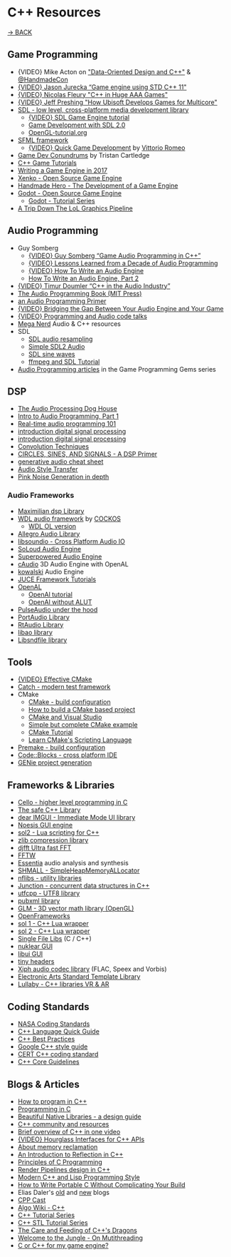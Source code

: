 # C++ Resources

[-> BACK](README.md)

## Game Programming

- {VIDEO} Mike Acton on ["Data-Oriented Design and C++"](https://www.youtube.com/watch?v=rX0ItVEVjHc) & [@HandmadeCon](https://www.youtube.com/watch?v=qWJpI2adCcs)
- [{VIDEO} Jason Jurecka “Game engine using STD C++ 11"](https://www.youtube.com/watch?v=8AjRD6mU96s)
- [{VIDEO} Nicolas Fleury "C++ in Huge AAA Games"](https://www.youtube.com/watch?v=qYN6eduU06s)
- [{VIDEO} Jeff Preshing "How Ubisoft Develops Games for Multicore"](https://www.youtube.com/watch?v=X1T3IQ4N-3g)
- [SDL - low level, cross-platform media development library](https://libsdl.org/)
	- [{VIDEO} SDL Game Engine tutorial](https://www.youtube.com/playlist?list=PLhJr2LOK-xwxQlevIZ97ZABLw72Eu9he7)
	- [Game Development with SDL 2.0](https://www.youtube.com/watch?v=MeMPCSqQ-34)
	- [OpenGL-tutorial.org](http://www.opengl-tutorial.org/)
- [SFML framework](https://www.sfml-dev.org/)
	- [{VIDEO} Quick Game Development](https://www.youtube.com/watch?v=TC9zhufV_Z8) by [Vittorio Romeo](https://www.youtube.com/user/SuperVictorius/)
- [Game Dev Conundrums](http://www.tristancartledge.com/) by Tristan Cartledge
- [C++ Game Tutorials](https://www.youtube.com/playlist?list=PLSPw4ASQYyynKPY0I-QFHK0iJTjnvNUys)
- [Writing a Game Engine in 2017](http://www.randygaul.net/2017/02/24/writing-a-game-engine-in-2017/)
- [Xenko - Open Source Game Engine](http://xenko.com/)
- [Handmade Hero - The Development of a Game Engine](https://hero.handmade.network/episodes)
- [Godot - Open Source Game Engine](https://godotengine.org/)
	- [Godot - Tutorial Series](http://www.gamefromscratch.com/page/Godot-Game-Engine-tutorial-series.aspx)
- [A Trip Down The LoL Graphics Pipeline](https://engineering.riotgames.com/news/trip-down-lol-graphics-pipeline)

## Audio Programming

- Guy Somberg
	- [{VIDEO} Guy Somberg “Game Audio Programming in C++”](https://www.youtube.com/watch?v=M8Bd7uHH4Yg)
	- [{VIDEO} Lessons Learned from a Decade of Audio Programming](http://www.gdcvault.com/play/1020452/Lessons-Learned-from-a-Decade)
	- [{VIDEO} How To Write an Audio Engine](http://www.gdcvault.com/play/1022060/How-to-Write-an-Audio)
	- [How To Write an Audio Engine, Part 2](http://www.gdcvault.com/play/1024677/How-to-Write-an-Audio)
- [{VIDEO} Timur Doumler “C++ in the Audio Industry”](https://www.youtube.com/watch?v=boPEO2auJj4)
- [The Audio Programming Book (MIT Press)](https://mitpress.mit.edu/books/audio-programming-book)
- [an Audio Programming Primer](http://creatingsound.com/2012/09/audio-programming-primer-2/)
- [{VIDEO} Bridging the Gap Between Your Audio Engine and Your Game](http://www.gdcvault.com/play/1020458/Bridging-the-Gap-Between-Your)
- [{VIDEO} Programming and Audio code talks](https://www.youtube.com/playlist?list=PLqrMQvig3uIu_a6dUIw_fabftEQ-_1kpF)
- [Mega Nerd](http://www.mega-nerd.com/) Audio & C++ resources
- SDL
	- [SDL audio resampling](https://hg.libsdl.org/SDL/file/e12c38730512/test/testresample.c)
	- [Simple SDL2 Audio](https://github.com/jakebesworth/Simple-SDL2-Audio)
	- [SDL sine waves](https://codereview.stackexchange.com/questions/41086/play-some-sine-waves-with-sdl2)
	- [ffmpeg and SDL Tutorial](http://dranger.com/ffmpeg/tutorial03.html)
- [Audio Programming articles](http://www.aiwisdom.com/audio_all.html) in the Game Programming Gems series

## DSP

- [The Audio Processing Dog House](https://www.objc.io/issues/24-audio/audio-dog-house/)
- [Intro to Audio Programming, Part 1](https://blogs.msdn.microsoft.com/dawate/2009/06/22/intro-to-audio-programming-part-1-how-audio-data-is-represented/)
- [Real-time audio programming 101](http://www.rossbencina.com/code/real-time-audio-programming-101-time-waits-for-nothing)
- [introduction digital signal processing](https://jackschaedler.github.io/circles-sines-signals/index.html)
- [introduction digital signal processing](https://jackschaedler.github.io/circles-sines-signals/index.html)
- [Convolution Techniques](http://www.music.miami.edu/programs/mue/Research/jvandekieft/jvchapter2.htm)
- [CIRCLES, SINES, AND SIGNALS - A DSP Primer](https://jackschaedler.github.io/circles-sines-signals/)
- [generative audio cheat sheet](https://github.com/cirosantilli/cpp-cheat/blob/f734a2e76fbcfc67f707ae06be7a2a2ef5db47d1/c/interactive/audio_gen.c#L44)
- [Audio Style Transfer](https://gauthamzz.github.io/2017/09/23/AudioStyleTransfer/)
- [Pink Noise Generation in depth](http://www.firstpr.com.au/dsp/pink-noise/)


### Audio Frameworks

- [Maximilian dsp Library](https://github.com/micknoise/Maximilian)
- [WDL audio framework](https://github.com/justinfrankel/WDL) by [COCKOS](http://www.cockos.com/wdl/)
	- [WDL OL version](https://github.com/olilarkin/wdl-ol)
- [Allegro Audio Library](http://liballeg.org/)
- [libsoundio - Cross Platform Audio IO](http://libsound.io/)
- [SoLoud Audio Engine](http://sol.gfxile.net/soloud/)
- [Superpowered Audio Engine](https://github.com/superpoweredSDK/Low-Latency-Android-Audio-iOS-Audio-Engine)
- [cAudio](https://github.com/R4stl1n/cAudio) 3D Audio Engine with OpenAL
- [kowalski](https://github.com/stuffmatic/kowalski) Audio Engine
- [JUCE Framework Tutorials](https://www.juce.com/learn/)
- [OpenAL]()
	- [OpenAl tutorial](http://www.edenwaith.com/products/pige/tutorials/openal.php)
	- [OpenAl without ALUT](http://enigma-dev.org/forums/index.php?topic=730.0)
- [PulseAudio under the hood](https://gavv.github.io/blog/pulseaudio-under-the-hood/)
- [PortAudio Library](http://www.portaudio.com/)
- [RtAudio Library](http://www.music.mcgill.ca/~gary/rtaudio/)
- [libao library](https://www.xiph.org/ao/)
- [Libsndfile library](http://www.mega-nerd.com/libsndfile/)

## Tools

- [{VIDEO} Effective CMake](https://www.youtube.com/watch?v=bsXLMQ6WgIk)
- [Catch - modern test framework](https://github.com/philsquared/Catch)
- CMake
	- [CMake - build configuration](https://cmake.org/)
	- [How to build a CMake based project](http://preshing.com/20170511/how-to-build-a-cmake-based-project/)
	- [CMake and Visual Studio](https://cognitivewaves.wordpress.com/cmake-and-visual-studio/)
	- [Simple but complete CMake example](https://stackoverflow.com/questions/21163188/most-simple-but-complete-cmake-example)
	- [CMake Tutorial](https://cmake.org/cmake-tutorial/)
	- [Learn CMake's Scripting Language](http://preshing.com/20170522/learn-cmakes-scripting-language-in-15-minutes/)
- [Premake - build configuration](https://premake.github.io/)
- [Code::Blocks - cross platform IDE](http://www.codeblocks.org/)
- [GENie project generation](https://github.com/bkaradzic/GENie)

## Frameworks & Libraries

- [Cello - higher level programming in C](http://libcello.org/)
- [The safe C++ Library](http://www.drdobbs.com/cpp/the-safe-c-library/214502214)
- [dear IMGUI - Immediate Mode UI library](https://github.com/ocornut/imgui)
- [Noesis GUI engine](http://noesisengine.com/)
- [sol2 - Lua scripting for C++](https://github.com/ThePhD/sol2)
- [zlib compression library](http://www.zlib.net/)
- [djfft Ultra fast FFT](https://cr.yp.to/djbfft.html)
- [FFTW](http://www.fftw.org/)
- [Essentia](http://essentia.upf.edu/documentation/) audio analysis and synthesis
- [SHMALL - SimpleHeapMemoryALLocator](https://github.com/CCareaga/heap_allocator#shmall---simple-heap-memory-allocator)
- [nflibs - utility libraries](https://github.com/niklasfrykholm/nflibs)
- [Junction - concurrent data structures in C++](https://github.com/preshing/junction)
- [utfcpp - UTF8 library](http://utfcpp.sourceforge.net/)
- [pubxml library](https://pugixml.org/)
- [GLM - 3D vector math library (OpenGL)](https://glm.g-truc.net/0.9.8/index.html)
- [OpenFrameworks](http://openframeworks.cc/)
- [sol 1 - C++ Lua wrapper](https://github.com/Rapptz/sol/)
- [sol 2 - C++ Lua wrapper](https://github.com/ThePhD/sol2)
- [Single File Libs](https://github.com/nothings/single_file_libs) (C / C++)
- [nuklear GUI](https://github.com/vurtun/nuklear)
- [libui GUI](https://github.com/andlabs/libui)
- [tiny headers](https://github.com/RandyGaul/tinyheaders)
- [Xiph audio codec library](https://github.com/kfish/libfishsound) (FLAC, Speex and Vorbis)
- [Electronic Arts Standard Template Library](https://github.com/electronicarts/EASTL)
- [Lullaby - C++ libraries VR & AR](https://github.com/google/lullaby)

## Coding Standards

- [NASA Coding Standards](http://www.rankred.com/nasa-coding-rules/)
- [C++ Language Quick Guide](https://viptechworld.blogspot.ca/2017/05/cpp-quick-guide-by-vtw.html?m=1)
- [C++ Best Practices](https://github.com/lefticus/cppbestpractices)
- [Google C++ style guide](https://google.github.io/styleguide/cppguide.html)
- [CERT C++ coding standard](https://www.sei.cmu.edu/news/article.cfm?assetid=495412&article=081&year=2017)
- [C++ Core Guidelines](https://isocpp.github.io/CppCoreGuidelines/CppCoreGuidelines.html)

## Blogs & Articles

- [How to program in C++](http://cs.fit.edu/%7Emmahoney/cse2050/how2cpp.html)
- [Programming in C](https://users.cs.cf.ac.uk/Dave.Marshall/C/CE.html)
- [Beautiful Native Libraries - a design guide](http://lucumr.pocoo.org/2013/8/18/beautiful-native-libraries/)
- [C++ community and resources](http://www.cplusplus.com/)
- [Brief overview of C++ in one video](http://www.newthinktank.com/2014/11/c-programming-tutorial/)
- [{VIDEO} Hourglass Interfaces for C++ APIs](https://www.youtube.com/watch?v=PVYdHDm0q6Y)
- [About memory reclamation](https://concurrencyfreaks.blogspot.ca/2017/08/why-is-memory-reclamation-so-important.html?m=1)
- [An Introduction to Reflection in C++](http://jackieokay.com/2017/04/13/reflection1.html)
- [Principles of C Programming](https://drewdevault.com/2017/03/15/How-I-learned-to-stop-worrying-and-love-C.html)
- [Render Pipelines design in C++](http://www.marti.works/render-pipelines-desing-in-c/)
- [Modern C++ and Lisp Programming Style](https://chriskohlhepp.wordpress.com/advanced-c-lisp/convergence-of-modern-cplusplus-and-lisp/)
- [How to Write Portable C Without Complicating Your Build](http://nullprogram.com/blog/2017/03/30/)
- Elias Daler's [old](https://eliasdaler.wordpress.com/) and [new](https://eliasdaler.github.io/) blogs
- [CPP Cast](http://cppcast.com/)
- [Algo Wiki - C++](https://github.com/vicky002/AlgoWiki/blob/gh-pages/C_plus_plus/resources.md)
- [C++ Tutorial Series](https://www.youtube.com/playlist?list=PLTZbNwgO5ebo64D1k0DJQGX30X6iSTmRr)
- [C++ STL Tutorial Series](https://www.youtube.com/playlist?list=PLTZbNwgO5ebo64D1k0DJQGX30X6iSTmRr)
- [The Care and Feeding of C++'s Dragons](https://www.youtube.com/watch?v=JSjoCisIHcM)
- [Welcome to the Jungle - On Mutithreading](https://herbsutter.com/welcome-to-the-jungle/)
- [C or C++ for my game engine?](http://crafn.kapsi.fi/new_engine.html)

